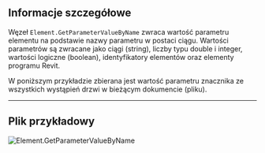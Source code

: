 ## Informacje szczegółowe
Węzeł `Element.GetParameterValueByName` zwraca wartość parametru elementu na podstawie nazwy parametru w postaci ciągu. Wartości parametrów są zwracane jako ciągi (string), liczby typu double i integer, wartości logiczne (boolean), identyfikatory elementów oraz elementy programu Revit.

W poniższym przykładzie zbierana jest wartość parametru znacznika ze wszystkich wystąpień drzwi w bieżącym dokumencie (pliku).
___
## Plik przykładowy

![Element.GetParameterValueByName](./Revit.Elements.Element.GetParameterValueByName_img.jpg)
